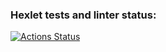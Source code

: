### Hexlet tests and linter status:
[![Actions Status](https://github.com/Yakanaro/php-project-48/workflows/hexlet-check/badge.svg)](https://github.com/Yakanaro/php-project-48/actions)